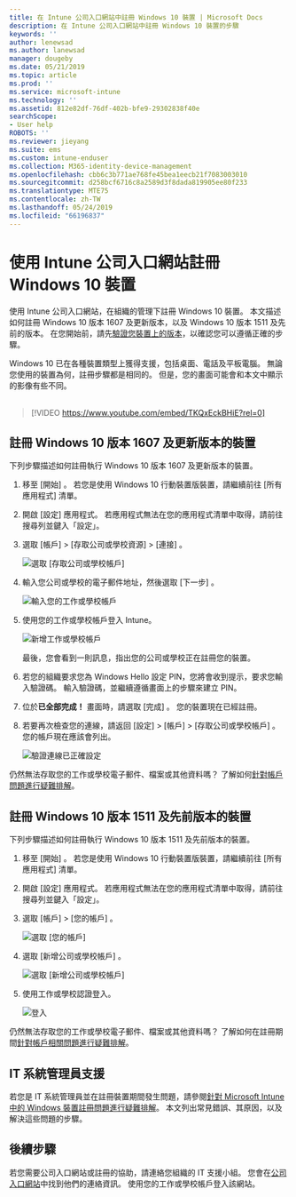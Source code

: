 ```yaml
---
title: 在 Intune 公司入口網站中註冊 Windows 10 裝置 | Microsoft Docs
description: 在 Intune 公司入口網站中註冊 Windows 10 裝置的步驟
keywords: ''
author: lenewsad
ms.author: lanewsad
manager: dougeby
ms.date: 05/21/2019
ms.topic: article
ms.prod: ''
ms.service: microsoft-intune
ms.technology: ''
ms.assetid: 812e82df-76df-402b-bfe9-29302838f40e
searchScope:
- User help
ROBOTS: ''
ms.reviewer: jieyang
ms.suite: ems
ms.custom: intune-enduser
ms.collection: M365-identity-device-management
ms.openlocfilehash: cbb6c3b771ae768fe45bea1eecb21f7083003010
ms.sourcegitcommit: d258bcf6716c8a2589d3f8dada819905ee80f233
ms.translationtype: MTE75
ms.contentlocale: zh-TW
ms.lasthandoff: 05/24/2019
ms.locfileid: "66196837"
---
```

# <a name="enroll-windows-10-devices-with-intune-company-portal"></a>使用 Intune 公司入口網站註冊 Windows 10 裝置

使用 Intune 公司入口網站，在組織的管理下註冊 Windows 10 裝置。 本文描述如何註冊 Windows 10 版本 1607 及更新版本，以及 Windows 10 版本 1511 及先前的版本。 在您開始前，請先[驗證您裝置上的版本](windows-enrollment-company-portal.md#find-windows-10-version-number)，以確認您可以遵循正確的步驟。  

Windows 10 已在各種裝置類型上獲得支援，包括桌面、電話及平板電腦。 無論您使用的裝置為何，註冊步驟都是相同的。 但是，您的畫面可能會和本文中顯示的影像有些不同。  
</br>
> [!VIDEO https://www.youtube.com/embed/TKQxEckBHiE?rel=0]

## <a name="enroll-windows-10-version-1607-and-later-device"></a>註冊 Windows 10 版本 1607 及更新版本的裝置 
下列步驟描述如何註冊執行 Windows 10 版本 1607 及更新版本的裝置。  

1. 移至 [開始]  。 若您是使用 Windows 10 行動裝置版裝置，請繼續前往 [所有應用程式]  清單。

2. 開啟 [設定]  應用程式。 若應用程式無法在您的應用程式清單中取得，請前往搜尋列並鍵入「設定」。

3. 選取 [帳戶]   > [存取公司或學校資源]   > [連接]  。  


    ![選取 [存取公司或學校帳戶]](./media/w10-enroll-rs1-connect-to-work-or-school.png)  

4. 輸入您公司或學校的電子郵件地址，然後選取 [下一步]  。  


   ![輸入您的工作或學校帳戶](./media/w10-enroll-rs1-set-up-work-or-school-account.png)  

5. 使用您的工作或學校帳戶登入 Intune。  


    ![新增工作或學校帳戶](./media/w10-enroll-rs1-enter-your-credentials.png)  

    最後，您會看到一則訊息，指出您的公司或學校正在註冊您的裝置。

6. 若您的組織要求您為 Windows Hello 設定 PIN，您將會收到提示，要求您輸入驗證碼。 輸入驗證碼，並繼續遵循畫面上的步驟來建立 PIN。  

7. 位於**已全部完成！** 畫面時，請選取 [完成]  。 您的裝置現在已經註冊。  

8. 若要再次檢查您的連線，請返回 [設定]   > [帳戶]   > [存取公司或學校帳戶]  。  您的帳戶現在應該會列出。  


    ![驗證連線已正確設定](./media/w10-enroll-rs1-validate-successful-enrollment.png)  

仍然無法存取您的工作或學校電子郵件、檔案或其他資料嗎？ 了解如何[針對帳戶問題進行疑難排解](troubleshoot-your-windows-10-device-windows.md#troubleshooting-steps-to-follow-if-you-see-access-work-or-school)。  

## <a name="enroll-windows-10-version-1511-and-earlier-device"></a>註冊 Windows 10 版本 1511 及先前版本的裝置  
下列步驟描述如何註冊執行 Windows 10 版本 1511 及先前版本的裝置。  

1. 移至 [開始]  。 若您是使用 Windows 10 行動裝置版裝置，請繼續前往 [所有應用程式]  清單。

2. 開啟 [設定]  應用程式。 若應用程式無法在您的應用程式清單中取得，請前往搜尋列並鍵入「設定」。

3. 選取 [帳戶]   > [您的帳戶]  。  


    ![選取 [您的帳戶]](./media/W10-enroll-2-accounts-your-account.png)  

5. 選取 [新增公司或學校帳戶]  。  


    ![選取 [新增公司或學校帳戶]](./media/w10-enroll-3-add-work-school-acct.png)  

6. 使用工作或學校認證登入。  


    ![登入](./media/W10-enroll-4-sign-in.png)  

仍然無法存取您的工作或學校電子郵件、檔案或其他資料嗎？ 了解如何在註冊期間[針對帳戶相關問題進行疑難排解](troubleshoot-your-windows-10-device-windows.md#troubleshooting-steps-to-follow-if-you-see-your-account)。  

## <a name="it-administrator-support"></a>IT 系統管理員支援   

若您是 IT 系統管理員並在註冊裝置期間發生問題，請參閱[針對 Microsoft Intune 中的 Windows 裝置註冊問題進行疑難排解](https://support.microsoft.com/help/4469913)。 本文列出常見錯誤、其原因，以及解決這些問題的步驟。 

## <a name="next-steps"></a>後續步驟  
若您需要公司入口網站或註冊的協助，請連絡您組織的 IT 支援小組。 您會在[公司入口網站](https://go.microsoft.com/fwlink/?linkid=2010980)中找到他們的連絡資訊。 使用您的工作或學校帳戶登入該網站。  

 

